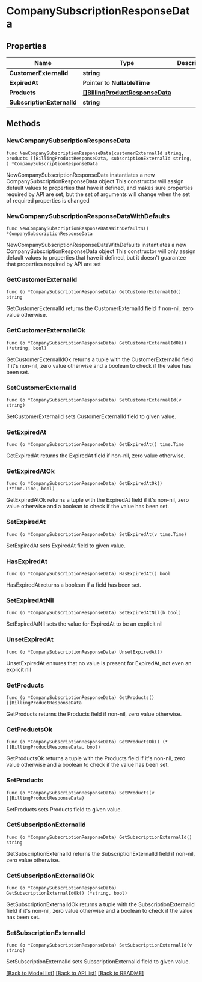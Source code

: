 # CompanySubscriptionResponseData

## Properties

Name | Type | Description | Notes
------------ | ------------- | ------------- | -------------
**CustomerExternalId** | **string** |  | 
**ExpiredAt** | Pointer to **NullableTime** |  | [optional] 
**Products** | [**[]BillingProductResponseData**](BillingProductResponseData.md) |  | 
**SubscriptionExternalId** | **string** |  | 

## Methods

### NewCompanySubscriptionResponseData

`func NewCompanySubscriptionResponseData(customerExternalId string, products []BillingProductResponseData, subscriptionExternalId string, ) *CompanySubscriptionResponseData`

NewCompanySubscriptionResponseData instantiates a new CompanySubscriptionResponseData object
This constructor will assign default values to properties that have it defined,
and makes sure properties required by API are set, but the set of arguments
will change when the set of required properties is changed

### NewCompanySubscriptionResponseDataWithDefaults

`func NewCompanySubscriptionResponseDataWithDefaults() *CompanySubscriptionResponseData`

NewCompanySubscriptionResponseDataWithDefaults instantiates a new CompanySubscriptionResponseData object
This constructor will only assign default values to properties that have it defined,
but it doesn't guarantee that properties required by API are set

### GetCustomerExternalId

`func (o *CompanySubscriptionResponseData) GetCustomerExternalId() string`

GetCustomerExternalId returns the CustomerExternalId field if non-nil, zero value otherwise.

### GetCustomerExternalIdOk

`func (o *CompanySubscriptionResponseData) GetCustomerExternalIdOk() (*string, bool)`

GetCustomerExternalIdOk returns a tuple with the CustomerExternalId field if it's non-nil, zero value otherwise
and a boolean to check if the value has been set.

### SetCustomerExternalId

`func (o *CompanySubscriptionResponseData) SetCustomerExternalId(v string)`

SetCustomerExternalId sets CustomerExternalId field to given value.


### GetExpiredAt

`func (o *CompanySubscriptionResponseData) GetExpiredAt() time.Time`

GetExpiredAt returns the ExpiredAt field if non-nil, zero value otherwise.

### GetExpiredAtOk

`func (o *CompanySubscriptionResponseData) GetExpiredAtOk() (*time.Time, bool)`

GetExpiredAtOk returns a tuple with the ExpiredAt field if it's non-nil, zero value otherwise
and a boolean to check if the value has been set.

### SetExpiredAt

`func (o *CompanySubscriptionResponseData) SetExpiredAt(v time.Time)`

SetExpiredAt sets ExpiredAt field to given value.

### HasExpiredAt

`func (o *CompanySubscriptionResponseData) HasExpiredAt() bool`

HasExpiredAt returns a boolean if a field has been set.

### SetExpiredAtNil

`func (o *CompanySubscriptionResponseData) SetExpiredAtNil(b bool)`

 SetExpiredAtNil sets the value for ExpiredAt to be an explicit nil

### UnsetExpiredAt
`func (o *CompanySubscriptionResponseData) UnsetExpiredAt()`

UnsetExpiredAt ensures that no value is present for ExpiredAt, not even an explicit nil
### GetProducts

`func (o *CompanySubscriptionResponseData) GetProducts() []BillingProductResponseData`

GetProducts returns the Products field if non-nil, zero value otherwise.

### GetProductsOk

`func (o *CompanySubscriptionResponseData) GetProductsOk() (*[]BillingProductResponseData, bool)`

GetProductsOk returns a tuple with the Products field if it's non-nil, zero value otherwise
and a boolean to check if the value has been set.

### SetProducts

`func (o *CompanySubscriptionResponseData) SetProducts(v []BillingProductResponseData)`

SetProducts sets Products field to given value.


### GetSubscriptionExternalId

`func (o *CompanySubscriptionResponseData) GetSubscriptionExternalId() string`

GetSubscriptionExternalId returns the SubscriptionExternalId field if non-nil, zero value otherwise.

### GetSubscriptionExternalIdOk

`func (o *CompanySubscriptionResponseData) GetSubscriptionExternalIdOk() (*string, bool)`

GetSubscriptionExternalIdOk returns a tuple with the SubscriptionExternalId field if it's non-nil, zero value otherwise
and a boolean to check if the value has been set.

### SetSubscriptionExternalId

`func (o *CompanySubscriptionResponseData) SetSubscriptionExternalId(v string)`

SetSubscriptionExternalId sets SubscriptionExternalId field to given value.



[[Back to Model list]](../README.md#documentation-for-models) [[Back to API list]](../README.md#documentation-for-api-endpoints) [[Back to README]](../README.md)


